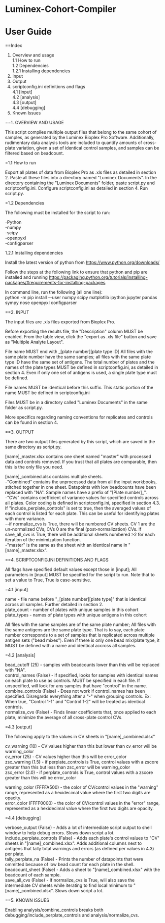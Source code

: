 # Luminex-Cohort-Compiler
# User Guide

==Index
1. Overview and usage  
  1.1 How to run  
  1.2 Dependencies  
    1.2.1 Installing dependencies  
2. Input  
3. Output  
4. scriptconfig.ini definitions and flags  
  4.1 [input]  
  4.2 [analysis]  
  4.3 [output]  
  4.4 [debugging]  
5. Known Issues  

==1. OVERVIEW AND USAGE  
  
This script compiles multiple output files that belong to the same cohort of samples, as generated by the Luminex Bioplex Pro Software.  Additionally, rudimentary data analysis tools are included to quantify amounts of cross-plate variation, given a set of identical control samples, and samples can be filtered based on beadcount.
  
=1.1 How to run  
  
Export all plates of data from Bioplex Pro as .xls files as detailed in section 2.  Paste all these files into a directory named "Luminex Documents".  In the directory containing the "Luminex Documents" folder, paste script.py and scriptconfig.ini.  Configure scriptconfig.ini as detailed in section 4.  Run script.py.
  
=1.2 Dependencies  
  
The following must be installed for the script to run:  
  
-Python  
-numpy  
-scipy  
-openpyxl  
-configparser  
  
1.2.1 Installing dependencies  
  
Install the latest version of python from https://www.python.org/downloads/   
  
Follow the steps at the following link to ensure that python and pip are installed and running https://packaging.python.org/tutorials/installing-packages/#requirements-for-installing-packages  
  
In command line, run the following (all one line):  
python -m pip install --user numpy scipy matplotlib ipython jupyter pandas sympy nose openpyxl configparser  
  
  
==2. INPUT  
  
The input files are .xls files exported from Bioplex Pro.  
  
Before exporting the results file, the "Description" column MUST be enabled. From the table view, click the "export as .xls file" button and save as "Multiple Analyte Layout".  
  
File name MUST end with \_[plate number][plate type ID]  All files with the same plate number have the same samples; all files with the same plate type ID have the same set of antigens.  The total number of plates and the names of the plate types MUST be defined in scriptconfig.ini, as detailed in section 4.  Even if only one set of antigens is used, a single plate type must be defined.  
  
File names MUST be identical before this suffix. This static portion of the name MUST be defined in scriptconfig.ini  
  
Files MUST be in a directory called "Luminex Documents" in the same folder as script.py.   
  
More specifics regarding naming conventions for replicates and controls can be found in section 4.   
  
==3. OUTPUT  
  
There are two output files generated by this script, which are saved in the same directory as script.py.  
  
[name]\_master.xlsx contains one sheet named "master" with processed data and controls removed. If you trust that all plates are comparable, then this is the only file you need.  
  
[name]\_combined.xlsx contains multiple sheets.   
-"Combined" contains the unprocessed data from all the input workbooks, stitched together in one sheet. Datapoints with low beadcounts have been replaced with "NA".  Sample names have a prefix of "[Plate number]\_".  
-"CVs" contains coefficient of variance values for specified controls across all plates. Color coding is defined in scriptconfig.ini, specified in section 4.3. If "include\_perplate\_controls" is set to true, then the averaged values of each control is listed for each plate. This can be useful for identifying plates with more variance.  
--if normalize\_cvs is True, there will be numbered CV sheets. CV 1 are the un-normalized CVs, CVs 0 are the final (post-normalization) CVs.  If save\_all\_cvs is True, there will be additional sheets numbered >2 for each iteration of the minimization function.  
-"master" is the same as the sheet with an identical name in "[name]\_master.xlsx".  
  
  
==4. SCRIPTCONFIG.INI DEFINITIONS AND FLAGS  
  
All flags have specified default values except those in [input]; All parameters in [input] MUST be specified for the script to run. Note that to set a value to True, True is case-sensitive.  
  
=4.1 [input]  
  
name - file name before "\_[plate number][plate type]" that is identical across all samples. Further detailed in section 2.  
plate\_count - number of plates with unique samples in this cohort  
plate\_types - names of plate types with unique antigens in this cohort  
  
All files with the same samples are of the same plate number; All files with the same antigens are the same plate type.  That is to say, each plate number corresponds to a set of samples that is replicated across multiple antigen sets ("bead mixes").  Even if there is only one bead mix/plate type, it MUST be defined with a name and identical accross all samples.  
  
=4.2 [analysis]  
  
bead\_cutoff (25) - samples with beadcounts lower than this will be replaced with "NA".  
control\_names (False) - if specified, looks for samples with identical names on each plate to use as controls.  MUST be specified in each file.  If unspecified, will look for any samples that have "control" in the name.  
combine\_controls (False) - Does not work if control\_names has been specified. Disregards everything after a "-" when grouping controls.  Ex: When true, "Control 1-1" and "Control 1-2" will be treated as identical controls.  
normalize\_cvs (False) - Finds linear coefficients that, once applied to each plate, minimize the average of all cross-plate control CVs.  
  
=4.3 [output]  
  
The following apply to the values in CV sheets in "[name]\_combined.xlsx"  
  
cv\_warning (10) - CV values higher than this but lower than cv\_error will be warning\_color  
cv\_error (25) - CV values higher than this will be error\_color  
zsc\_warning (1.5) - if perplate\_controls is True, control values with a zscore greater than this but less than zsc\_error will be warning\_color  
zsc\_error (2.0) - if perplate\_controls is True, control values with a zscore greater than this will be error\_color  
  
warning\_color (FFFFA500) - the color of CV/control values in the "warning" range, represented as a hexidecimal value where the first two digits are opacity.  
error\_color (FFFF0000) - the color of CV/control values in the "error" range, represented as a hexidecimal value where the first two digits are opacity.  
  
=4.4 [debugging]  
  
verbose\_output (False) - Adds a lot of intermediate script output to shell window to help debug errors. Slows down script a lot.  
include\_perplate\_controls (False) - Adds each plate's control values to "CV" sheets in "[name]\_combined.xlsx".  Adds additional columns next to antigens that tally total warnings and errors (as defined per values in 4.3) per plate.  
tally\_perplate\_na (False) - Prints the number of datapoints that were ommitted because of low bead count for each plate in the shell.  
beadcount\_sheet (False) - Adds a sheet to "[name]\_combined.xlsx" with the beadcount of each sample.  
save\_all\_cvs (False) - If normalize\_cvs is True, will also save the intermediate CV sheets while iterating to find local minimum to "[name]\_combined.xlsx". Slows down script a lot.  
  
==5. KNOWN ISSUES  
  
Enabling analysis/combine\_controls breaks both debugging/include\_perplate\_controls and analysis/normalize\_cvs.    
